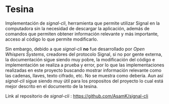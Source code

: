# Tesina

Implementación de *signal-cli*, herramienta que permite utilizar Signal en la computadora sin la necesidad de descargar la aplicación, además de comandos que permiten obtener información relevante y más importante, acceso al código lo que permite modificarlo.

Sin embargo, debido a que *signal-cli* **no** fue desarrollado por *Open Whispers Systems*, creadores del protocolo Signal, si no por gente externa, la documentación sigue siendo muy pobre, la modificación del código e implementación se realiza a prueba y error, por lo que las implementaciones realizadas en este proyecto buscando mostrar información relevante como las cadenas, llaves, texto cifrado, etc. No se muestra como debería. Aun así *signal-cli* sigue siendo muy útil para los propositos del proyecto lo cual está mejor descrito en el documento de la tesina.

Link al repositorio de *signal-cli* : https://github.com/AsamK/signal-cli

